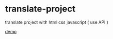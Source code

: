 # translate-project
translate project with html css javascript ( use API )

[demo](https://raw.githack.com/Amir-mohammad-ahmady-1234/translate-project/main/index.html)
